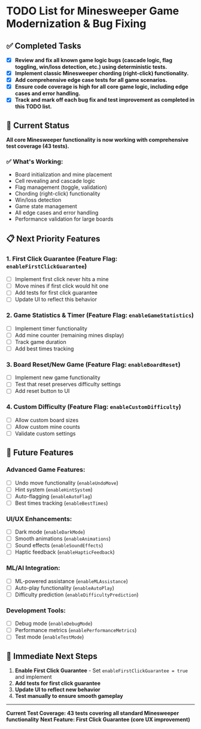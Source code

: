 # TODO List for Minesweeper Game Modernization & Bug Fixing

## ✅ Completed Tasks

- [x] **Review and fix all known game logic bugs (cascade logic, flag toggling, win/loss detection, etc.) using deterministic tests.**
- [x] **Implement classic Minesweeper chording (right-click) functionality.**
- [x] **Add comprehensive edge case tests for all game scenarios.**
- [x] **Ensure code coverage is high for all core game logic, including edge cases and error handling.**
- [x] **Track and mark off each bug fix and test improvement as completed in this TODO list.**

## 🚧 Current Status

**All core Minesweeper functionality is now working with comprehensive test coverage (43 tests).**

### ✅ What's Working:
- Board initialization and mine placement
- Cell revealing and cascade logic
- Flag management (toggle, validation)
- Chording (right-click) functionality
- Win/loss detection
- Game state management
- All edge cases and error handling
- Performance validation for large boards

## 📋 Next Priority Features

### **1. First Click Guarantee** (Feature Flag: `enableFirstClickGuarantee`)
- [ ] Implement first click never hits a mine
- [ ] Move mines if first click would hit one
- [ ] Add tests for first click guarantee
- [ ] Update UI to reflect this behavior

### **2. Game Statistics & Timer** (Feature Flag: `enableGameStatistics`)
- [ ] Implement timer functionality
- [ ] Add mine counter (remaining mines display)
- [ ] Track game duration
- [ ] Add best times tracking

### **3. Board Reset/New Game** (Feature Flag: `enableBoardReset`)
- [ ] Implement new game functionality
- [ ] Test that reset preserves difficulty settings
- [ ] Add reset button to UI

### **4. Custom Difficulty** (Feature Flag: `enableCustomDifficulty`)
- [ ] Allow custom board sizes
- [ ] Allow custom mine counts
- [ ] Validate custom settings

## 🔮 Future Features

### **Advanced Game Features:**
- [ ] Undo move functionality (`enableUndoMove`)
- [ ] Hint system (`enableHintSystem`)
- [ ] Auto-flagging (`enableAutoFlag`)
- [ ] Best times tracking (`enableBestTimes`)

### **UI/UX Enhancements:**
- [ ] Dark mode (`enableDarkMode`)
- [ ] Smooth animations (`enableAnimations`)
- [ ] Sound effects (`enableSoundEffects`)
- [ ] Haptic feedback (`enableHapticFeedback`)

### **ML/AI Integration:**
- [ ] ML-powered assistance (`enableMLAssistance`)
- [ ] Auto-play functionality (`enableAutoPlay`)
- [ ] Difficulty prediction (`enableDifficultyPrediction`)

### **Development Tools:**
- [ ] Debug mode (`enableDebugMode`)
- [ ] Performance metrics (`enablePerformanceMetrics`)
- [ ] Test mode (`enableTestMode`)

## 🎯 Immediate Next Steps

1. **Enable First Click Guarantee** - Set `enableFirstClickGuarantee = true` and implement
2. **Add tests for first click guarantee**
3. **Update UI to reflect new behavior**
4. **Test manually to ensure smooth gameplay**

---

**Current Test Coverage: 43 tests covering all standard Minesweeper functionality**
**Next Feature: First Click Guarantee (core UX improvement)** 